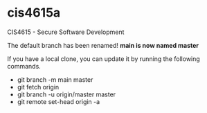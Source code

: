 # cis4615a
CIS4615 - Secure Software Development

The default branch has been renamed!
**main is now named master**

If you have a local clone, you can update it by running the following commands.
- git branch -m main master
- git fetch origin
- git branch -u origin/master master
- git remote set-head origin -a



